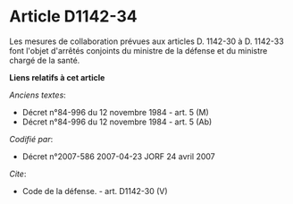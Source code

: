 # Article D1142-34

Les mesures de collaboration prévues aux articles D. 1142-30 à D. 1142-33 font l'objet d'arrêtés conjoints du ministre de la
défense et du ministre chargé de la santé.

**Liens relatifs à cet article**

_Anciens textes_:

  - Décret n°84-996 du 12 novembre 1984 - art. 5 (M)
  - Décret n°84-996 du 12 novembre 1984 - art. 5 (Ab)

_Codifié par_:

  - Décret n°2007-586 2007-04-23 JORF 24 avril 2007

_Cite_:

  - Code de la défense. - art. D1142-30 (V)
